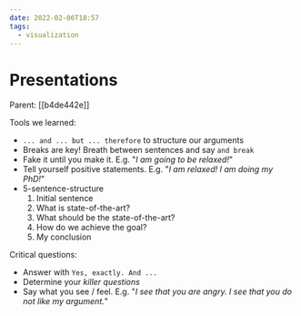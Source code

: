 ```yaml
---
date: 2022-02-06T18:57
tags:
  - visualization
---
```


# Presentations
Parent: [[b4de442e]]

Tools we learned:

- `... and ... but ... therefore` to structure our arguments
- Breaks are key! Breath between sentences and say `and break`
- Fake it until you make it. E.g. "*I am going to be relaxed!*"
- Tell yourself positive statements. E.g. "*I am relaxed! I am doing my PhD!*"
- 5-sentence-structure
  1. Initial sentence 
  2. What is state-of-the-art?
  3. What should be the state-of-the-art?
  4. How do we achieve the goal?
  5. My conclusion

Critical questions:

- Answer with `Yes, exactly. And ...`
- Determine your *killer questions*
- Say what you see / feel. E.g. "*I see that you are angry. I see that you do not like my argument.*"
